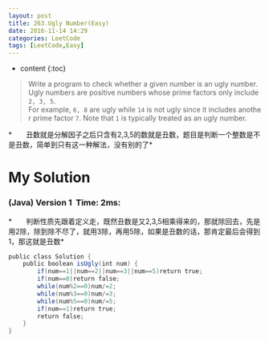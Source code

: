 ```yaml
---
layout: post
title: 263.Ugly Number(Easy)
date: 2016-11-14 14:29
categories: LeetCode
tags: [LeetCode,Easy]
---
```


* content
{:toc}


>Write a program to check whether a given number is an ugly number.
Ugly numbers are positive numbers whose prime factors only include `2, 3, 5`. 
For example, `6, 8` are ugly while `14` is not ugly since it includes another prime factor `7`.
Note that `1` is typically treated as an ugly number.

*　　丑数就是分解因子之后只含有2,3,5的数就是丑数，题目是判断一个整数是不是丑数，简单到只有这一种解法，没有别的了*

# My Solution
### (Java) Version 1  Time: 2ms:
*　　判断性质先跟着定义走，既然丑数是又2,3,5相乘得来的，那就除回去，先是用2除，除到除不尽了，就用3除，再用5除，如果是丑数的话，那肯定最后会得到1，那这就是丑数*
```java
public class Solution {
    public boolean isUgly(int num) {
        if(num==1||num==2||num==3||num==5)return true;
        if(num==0)return false;
        while(num%2==0)num/=2;
        while(num%3==0)num/=3;
        while(num%5==0)num/=5;
        if(num==1)return true;
        return false;
    }
}
```